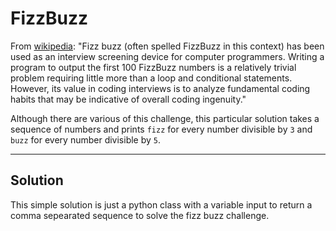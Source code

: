 # FizzBuzz

From [wikipedia](https://en.wikipedia.org/wiki/Fizz_buzz): "Fizz buzz (often spelled FizzBuzz in this context) has been used as an interview screening device for computer programmers. Writing a program to output the first 100 FizzBuzz numbers is a relatively trivial problem requiring little more than a loop and conditional statements. However, its value in coding interviews is to analyze fundamental coding habits that may be indicative of overall coding ingenuity."

Although there are various of this challenge, this particular solution takes a sequence of numbers and prints `fizz` for every number divisible by `3` and `buzz` for every number divisible by `5`. 

---

## Solution 
This simple solution is just a python class with a variable input to return a comma sepearated sequence to solve the fizz buzz challenge.